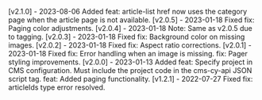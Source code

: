 [v2.1.0] - 2023-08-06
Added
feat: article-list href now uses the category page when the article page is not available.
[v2.0.5] - 2023-01-18
Fixed
fix: Paging color adjustments.
[v2.0.4] - 2023-01-18
Note: Same as v2.0.5 due to tagging.
[v2.0.3] - 2023-01-18
Fixed
fix: Background color on missing images.
[v2.0.2] - 2023-01-18
Fixed
fix: Aspect ratio corrections.
[v2.0.1] - 2023-01-18
Fixed
fix: Error handling when an image is missing.
fix: Pager styling improvements.
[v2.0.0] - 2023-01-13
Added
feat: Specify project in CMS configuration.
Must include the project code in the cms-cy-api JSON script tag.
feat: Added paging functionality.
[v1.2.1] - 2022-07-27
Fixed
fix: articleIds type error resolved.
